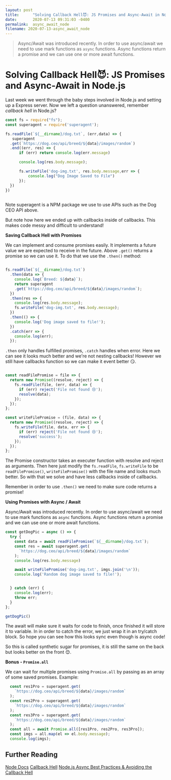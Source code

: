 ```yaml
---
layout: post
title:      "Solving Callback Hell😈: JS Promises and Async-Await in Node.js"
date:       2020-07-13 09:31:03 -0400
permalink:  async_await_node
filename: 2020-07-13-async_await_node
---
```


> Async/Await was introduced recently. In order to use async/await we need to use mark functions as `async` functions. Async functions return a promise and we can use one or more await functions. 

# Solving Callback Hell😈: JS Promises and Async-Await in Node.js

Last week we went through the baby steps involved in Node.js and setting up a Express server. Now we left a question unanswered, remember *callback hell* in Node.js?

```js
const fs = require("fs");
const superagent = require('superagent');

fs.readFile(`${__dirname}/dog.txt`, (err,data) => {
   superagent
  .get(`https://dog.ceo/api/breed/${data}/images/random`)
  .end((err, res) => {
      if (err) return console.log(err.message)

      console.log(res.body.message);

      fs.writeFile('dog-img.txt', res.body.message,err => {
          console.log("Dog Image Saved to File")
      });
  })
}) 
 
```
Note superagent is a NPM package we use to use APIs such as the Dog CEO API above. 

But note how here we ended up with callbacks inside of callbacks. This makes code messy and difficult to understand!

**Saving Callback Hell with Promises**

We can implement and consume promises easily. It implements a future value we are expected to receive in the future. Above `.get()` returns a promise so we can use it. To do that we use the `.then()` method:

```js

fs.readFile(`${__dirname}/dog.txt`)
  .then(data => {
    console.log(`Breed: ${data}`);
    return superagent
    .get(`https://dog.ceo/api/breed/${data}/images/random`);
  })
  .then(res => {
    console.log(res.body.message);
    fs.writeFile('dog-img.txt', res.body.message);
  })
  .then(() => {
    console.log('Dog image saved to file!');
  })
  .catch(err => {
    console.log(err);
  });

```

`.then` only handles fulfilled promises, `.catch` handles when error. Here we can see it looks much better and we're not nesting callbacks! However we still have callbacks function so we can make it event better 😏.

```js

const readFilePromise = file => {
  return new Promise((resolve, reject) => {
    fs.readFile(file, (err, data) => {
      if (err) reject('File not found 😢');
      resolve(data);
    });
  });
};

const writeFilePromise = (file, data) => {
  return new Promise((resolve, reject) => {
    fs.writeFile(file, data, err => {
      if (err) reject('File not found 😢');
      resolve('success');
    });
  });
};

```

The Promise constructor takes an executer function with resolve and reject as arguments. Then here just modify the `fs.readFile`, `fs.writeFile` to be `readFilePromise()`, `writeFilePromise()` with the file name and looks much better. So with that we solve and have less callbacks inside of callbacks. 

Remember in order to use `.then()` we need to make sure code returns a promise!

**Using Promises with Async / Await**

Async/Await was introduced recently. In order to use async/await we need to use mark functions as `async` functions. Async functions return a promise and we can use one or more await functions. 

```js
const getDogPic = async () => {
  try {
    const data = await readFilePromise(`${__dirname}/dog.txt`);
    const res = await superagent.get(
      `https://dog.ceo/api/breed/${data}/images/random`
    );
    console.log(res.body.message)

    await writeFilePromise('dog-img.txt', imgs.join('\n'));
    console.log('Random dog image saved to file!');


  } catch (err) {
    console.log(err);
    throw err;
  }
};

getDogPic()

```

The await will make sure it waits for code to finish, once finished it will store it to variable. In in order to catch the error, we just wrap it in an try/catch block. So hope you can see how this looks sync even though is async code!

So this is called synthetic sugar for promises, it is still the same on the back but looks better on the front 😊.

**Bonus - `Promise.all`**

We can wait for multiple promises using `Promise.all` by passing as an array of some saved promises. Example:

```js
  const res1Pro = superagent.get(
    `https://dog.ceo/api/breed/${data}/images/random`
  );
  const res2Pro = superagent.get(
    `https://dog.ceo/api/breed/${data}/images/random`
  );
  const res3Pro = superagent.get(
    `https://dog.ceo/api/breed/${data}/images/random`
  );
  const all = await Promise.all([res1Pro, res2Pro, res3Pro]);
  const imgs = all.map(el => el.body.message);
  console.log(imgs);
```

## Further Reading 
[Node Docs](https://nodejs.org/en/docs/)
[Callback Hell](http://callbackhell.com/)
[Node.js Async Best Practices & Avoiding the Callback Hell](https://blog.risingstack.com/node-js-async-best-practices-avoiding-callback-hell-node-js-at-scale/)